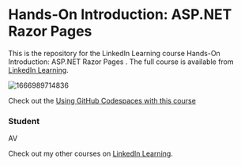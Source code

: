 # Hands-On Introduction: ASP.NET Razor Pages 
This is the repository for the LinkedIn Learning course Hands-On Introduction: ASP.NET Razor Pages . The full course is available from [LinkedIn Learning][lil-course-url].

![1666989714836](https://user-images.githubusercontent.com/28540243/200746773-01791336-8e7b-4a70-a78e-35091df8d27b.jpeg)

 Check out the [Using GitHub Codespaces with this course][gcs-video-url] 


### Student

AV 

Check out my other courses on [LinkedIn Learning](https://www.linkedin.com/learning/instructors/walt-ritscher?u=104).

[lil-course-url]: https://www.linkedin.com/learning/hands-on-introduction-asp-dot-net-razor-pages
[lil-thumbnail-url]: https://media.licdn.com/dms/image/D560DAQFaH3IFYzWuKQ/learning-public-crop_675_1200/0/1666989714836?e=1667955600&v=beta&t=XoygcpHSRWDS93YLFBaSal8s6jQCJY7ecE2RyWQC8qI
[gcs-video-url]: https://www.linkedin.com/learning/hands-on-introduction-asp-dot-net-razor-pages/using-github-codespaces-with-this-course

